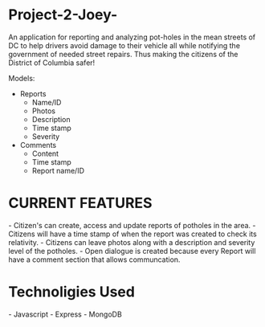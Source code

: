 # Project-2-Joey-

An application for reporting and analyzing pot-holes in the mean streets of DC to help drivers avoid damage to their vehicle all while notifying the government of needed street repairs. Thus making the citizens of the District of Columbia safer!

Models:
- Reports
  - Name/ID
  - Photos
  - Description
  - Time stamp
  - Severity
- Comments
  - Content
  - Time stamp
  - Report name/ID

<h1>CURRENT FEATURES</h1>
- Citizen's can create, access and update reports of potholes in the area.
- Citizens will have a time stamp of when the report was created to check its relativity.
- Citizens can leave photos along with a description and severity level of the potholes.
- Open dialogue is created because every Report will have a comment section that allows communcation.

<h1>Technoligies Used</h1>
- Javascript
    - Express
    - MongoDB